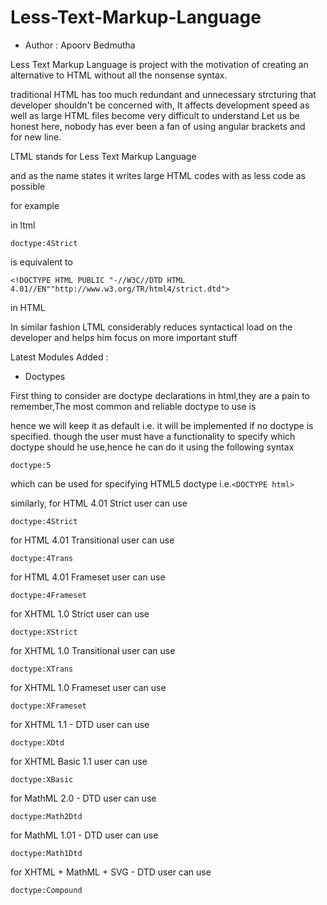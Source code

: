 # Less-Text-Markup-Language
* Author : Apoorv Bedmutha

Less Text Markup Language is project with the motivation of creating an alternative to HTML without all the nonsense syntax.

traditional HTML has too much redundant and unnecessary strcturing that developer shouldn't be concerned with,
It affects development speed as well as large HTML files become very difficult to understand
Let us be honest here, nobody has ever been a fan of using  angular brackets and <br /> for new line.

LTML stands for Less Text Markup Language

and as the name states it writes large HTML codes with as less code as possible

for example

in ltml
```
doctype:4Strict
```

is equivalent to 

```
<!DOCTYPE HTML PUBLIC "-//W3C//DTD HTML 4.01//EN""http://www.w3.org/TR/html4/strict.dtd">
```
in HTML

In similar fashion LTML considerably reduces syntactical load on the developer and helps him focus on more important stuff

Latest Modules Added :
- Doctypes


First thing to consider are doctype declarations in html,they are a pain to remember,The most common and reliable doctype to use is 

<!DOCTYPE html>

hence we will keep it as default i.e. it will be implemented if no doctype is specified.
though the user must have a functionality to specify which doctype should he use,hence he can do it using the following syntax
```
doctype:5 
```
which can be used for specifying HTML5 doctype i.e.`<DOCTYPE html>`

similarly,
for HTML 4.01 Strict user can use 
```
doctype:4Strict
```
for HTML 4.01 Transitional user can use 
```
doctype:4Trans
```
for HTML 4.01 Frameset user can use 
```
doctype:4Frameset
```
for XHTML 1.0 Strict user can use 
```
doctype:XStrict
```
for XHTML 1.0 Transitional user can use 
```
doctype:XTrans
```
for XHTML 1.0 Frameset user can use 
```
doctype:XFrameset
```
for XHTML 1.1 - DTD user can use 
```
doctype:XDtd
```
for XHTML Basic 1.1 user can use 
```
doctype:XBasic
```

for MathML 2.0 - DTD user can use 
```
doctype:Math2Dtd
```
for MathML 1.01 - DTD user can use 
```
doctype:Math1Dtd
```
for XHTML + MathML + SVG - DTD user can use 
```
doctype:Compound
```
